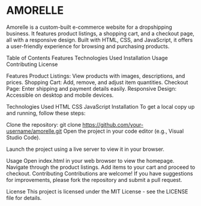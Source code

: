 # AMORELLE
Amorelle is a custom-built e-commerce website for a dropshipping business. It features product listings, a shopping cart, and a checkout page, all with a responsive design. Built with HTML, CSS, and JavaScript, it offers a user-friendly experience for browsing and purchasing products.

Table of Contents
Features
Technologies Used
Installation
Usage
Contributing
License

Features
Product Listings: View products with images, descriptions, and prices.
Shopping Cart: Add, remove, and adjust item quantities.
Checkout Page: Enter shipping and payment details easily.
Responsive Design: Accessible on desktop and mobile devices.

Technologies Used
HTML
CSS
JavaScript
Installation
To get a local copy up and running, follow these steps:

Clone the repository:
git clone https://github.com/your-username/amorelle.git
Open the project in your code editor (e.g., Visual Studio Code).

Launch the project using a live server to view it in your browser.

Usage
Open index.html in your web browser to view the homepage.
Navigate through the product listings.
Add items to your cart and proceed to checkout.
Contributing
Contributions are welcome! If you have suggestions for improvements, please fork the repository and submit a pull request.

License
This project is licensed under the MIT License - see the LICENSE file for details.
